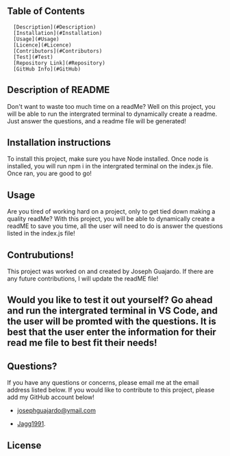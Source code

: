 
## Table of Contents


      [Description](#Description)
      [Installation](#Installation)
      [Usage](#Usage)
      [Licence](#Licence)
      [Contributors](#Contributors)
      [Test](#Test)
      [Repository Link](#Repository)
      [GitHub Info](#GitHub)



## Description of README


Don't want to waste too much time on a readMe? Well on this project, you will be able to run the intergrated terminal to dynamically create a readme. Just answer the questions, and a readme file will be generated!

## Installation instructions

To install this project, make sure you have Node installed. Once node is installed, you will run npm i in the intergrated terminal on the index.js file. Once ran, you are good to go!

## Usage

Are you tired of working hard on a project, only to get tied down making a quality readMe? With this project, you will be able to dynamically create a readME to save you time, all the user will need to do is answer the questions listed in the index.js file!


## Contrubutions!

This project was worked on and created by Joseph Guajardo. If there are any future contributions, I will update the readME file!

## Would you like to test it out yourself? Go ahead and run the intergrated terminal in VS Code, and the user will be promted with the questions. It is best that the user enter the information for their read me file to best fit their needs!

## Questions?

If you have any questions or concerns, please email me at the email address listed below. If you would like to contribute to this project, please add my GitHub account below!

- [josephguajardo@ymail.com](josephguajardo@ymail.com)

- [Jagg1991](Jagg1991).

## License






